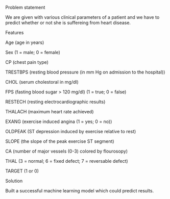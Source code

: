Problem statement

We are given with various clinical parameters of a patient and we have to predict whether or not she is suffereing from heart disease.

Features

Age (age in years)

Sex (1 = male; 0 = female)

CP (chest pain type)

TRESTBPS (resting blood pressure (in mm Hg on admission to the hospital))

CHOL (serum cholestoral in mg/dl)

FPS (fasting blood sugar > 120 mg/dl) (1 = true; 0 = false)

RESTECH (resting electrocardiographic results)

THALACH (maximum heart rate achieved)

EXANG (exercise induced angina (1 = yes; 0 = no))

OLDPEAK (ST depression induced by exercise relative to rest)

SLOPE (the slope of the peak exercise ST segment)

CA (number of major vessels (0-3) colored by flourosopy)

THAL (3 = normal; 6 = fixed defect; 7 = reversable defect)

TARGET (1 or 0)

Solution

Built a successful machine learning model which could predict results.

